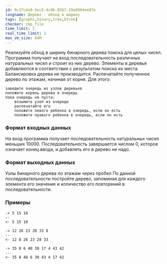 ```yaml
---
id: 9c37c4a9-5ec5-4c96-8567-19a8984ee87e
longname: Дерево - обход в ширину
tags: [graphs,binary,tree,btree]
checker: cmp_file
time_limit: 1
real_time_limit: 1
max_vm_size: 64M
---
```


Реализуйте обход в ширину бинарного дерева поиска для целых чисел. Программа получает на вход последовательность различных натуральных чисел и строит из них дерево. Элементы в деревья добавляются в соответствии с результатом поиска их места. Балансировка дерева не производится. Распечатайте полученное дерево по этажам, начиная от корня. Для этого:

    заведите очередь из узлов деревьев
    положите корень дерева в очередь
    пока очередь не пуста:
        возьмите узел из очереди
        распечатайте его
        положите левого ребенка в очередь, если он есть
        положите правого ребенка в очередь, если он есть

### Формат входных данных

На вход программа получает последовательность натуральных чисел меньших 10000. Последовательность завершается числом 0, которое означает конец ввода, и добавлять его в дерево не надо.

### Формат выходных данных

Узлы бинарного дерева по этажам через пробел
По данной последовательности постройте дерево, запоминая для каждого элемента его значение и количество его повторений в последовательности.

### Примеры

```
-> 5 15 18
--
<- 5 15 18
```

```
-> 12 26 23 28 33 8
--
<- 12 8 26 23 28 33
```

```
-> 35 8 6 48 30 17 4 43 42
--
<- 35 8 48 6 30 43 4 17 42
```
